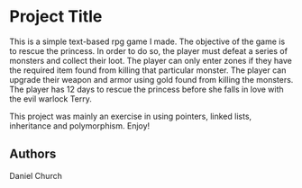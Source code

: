 # Project Title

This is a simple text-based rpg game I made. The objective of the game is to rescue the princess. In order to do so, the player must defeat a series of monsters and collect their loot. The player can only enter zones if they have the required item found from killing that particular monster. The player can upgrade their weapon and armor using gold found from killing the monsters. The player has 12 days to rescue the princess before she falls in love with the evil warlock Terry. 

This project was mainly an exercise in using pointers, linked lists, inheritance and polymorphism. Enjoy! 
 
## Authors

Daniel Church


